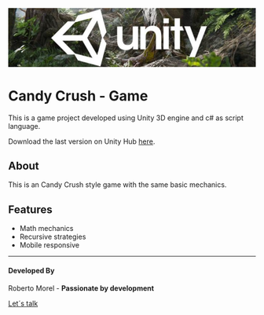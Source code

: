 <img src="https://raw.githubusercontent.com/robertomorel/assets/master/unity.jpeg">

# Candy Crush - Game
This is a game project developed using Unity 3D engine and c# as script language. 

Download the last version on Unity Hub [here](https://public-cdn.cloud.unity3d.com/hub/prod/UnityHubSetup.exe).

## About
This is an Candy Crush style game with the same basic mechanics.

## Features
- Math mechanics 
- Recursive strategies
- Mobile responsive

---

#### Developed By

Roberto Morel - __Passionate by development__

[Let´s talk](https://www.linkedin.com/in/roberto-morel-6b9065193/)